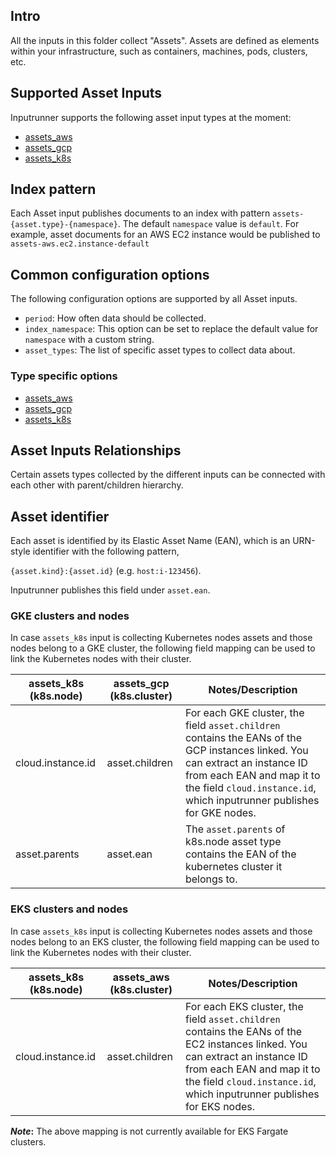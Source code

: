 ## Intro

All the inputs in this folder collect "Assets". Assets are defined as elements within your infrastructure, such as containers, machines, pods, clusters, etc.

## Supported Asset Inputs

Inputrunner supports the following asset input types at the moment:

- [assets_aws](aws/README.md)
- [assets_gcp](gcp/README.md)
- [assets_k8s](k8s/README.md)


## Index pattern

Each Asset input publishes documents to an index with pattern `assets-{asset.type}-{namespace}`. The default `namespace` value is `default`. For example, asset documents for an AWS EC2 instance would be published to `assets-aws.ec2.instance-default`

##  Common configuration options

The following configuration options are supported by all Asset inputs.

* `period`: How often data should be collected.
* `index_namespace`: This option can be set to replace the default value for `namespace` with a custom string.
* `asset_types`: The list of specific asset types to collect data about.

### Type specific options

- [assets_aws](aws/README.md#Configuration)
- [assets_gcp](gcp/README.md#Configuration)
- [assets_k8s](k8s/README.md#Configuration)

## Asset Inputs Relationships

Certain assets types collected by the different inputs can be connected with each other
with parent/children hierarchy.

## Asset identifier

Each asset is identified by its Elastic Asset Name (EAN), which is an URN-style identifier with the following pattern,

`{asset.kind}:{asset.id}` (e.g. `host:i-123456`).

Inputrunner publishes this field under `asset.ean`.

### GKE clusters and nodes
In case `assets_k8s` input is collecting Kubernetes nodes assets and those nodes belong to a GKE cluster, the following field mapping can be used to link the Kubernetes nodes with their cluster.

| assets_k8s (k8s.node) | assets_gcp (k8s.cluster) | Notes/Description                                                                                                                                                                                                                    |
|-----------------------|--------------------------|--------------------------------------------------------------------------------------------------------------------------------------------------------------------------------------------------------------------------------------|
| cloud.instance.id     | asset.children           | For each GKE cluster, the field `asset.children` contains the EANs of the GCP instances linked. You can extract an instance ID from each EAN and map it to the field `cloud.instance.id`, which inputrunner publishes for GKE nodes. |
| asset.parents         | asset.ean                | The `asset.parents` of k8s.node asset type contains the EAN of the kubernetes cluster it belongs to.                                                                                                                                 |

### EKS clusters and nodes

In case `assets_k8s` input is collecting Kubernetes nodes assets and those nodes belong to an EKS cluster, the following field mapping can be used to link the Kubernetes nodes with their cluster.

| assets_k8s (k8s.node) | assets_aws (k8s.cluster) | Notes/Description                                                                                                                                                                                                                    |
|-----------------------|--------------------------|--------------------------------------------------------------------------------------------------------------------------------------------------------------------------------------------------------------------------------------|
| cloud.instance.id     | asset.children           | For each EKS cluster, the field `asset.children` contains the EANs of the EC2 instances linked. You can extract an instance ID from each EAN and map it to the field `cloud.instance.id`, which inputrunner publishes for EKS nodes. |

**_Note_:** The above mapping is not currently available for EKS Fargate clusters.
